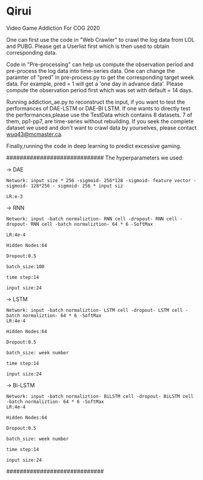 # Qirui
Video Game Addiction For COG 2020

One can first use the code in "Web Crawler" to crawl the log data from LOL and PUBG. Please get a Userlist first which is then used to obtain corresponding data.

Code in "Pre-processing" can help us compute the observation period and pre-process the log data into time-series data. One can change the paramter of "pred" in pre-process.py to get the corresponding target week data. For example, pred = 1 will get a 'one day in advance data'. Please compute the observation period first which was set with default = 14 days.

Running addiction_ae.py to reconstruct the input, if you want to test the performances of DAE-LSTM or DAE-BI LSTM.
If one wants to directly test the performances,please use the TestData which contains 8 datasets. 7 of them, pp1-pp7, are  time-series without rebuilding. If you seek the complete dataset we used and don't want to crawl data by yourselves, please contact wuq43@mcmaster.ca.

Finally,running the code in deep learning to predict excessive gaming.

#############################
The hyperparameters we used:

-> DAE

    Network: input size * 256 -sigmoid- 256*128 -sigmoid- feature vector -sigmoid- 128*256 - sigmoid- 256 * input siz
    
    LR:e-3
    
-> RNN

    Network: input -batch normaliztion- RNN cell -dropout- RNN cell -dropout- RNN cell -batch normaliztion- 64 * 6 -SoftMax
    
    LR:4e-4
    
    Hidden Nodes:64
    
    Dropout:0.5
    
    batch_size:100
    
    time step:14
    
    input size:24
    
 -> LSTM
 
    Network: input -batch normaliztion- LSTM cell -dropout- LSTM cell -batch normaliztion- 64 * 6 -SoftMax
    LR:4e-4
    
    Hidden Nodes:64
    
    Dropout:0.5
    
    batch_size: week number
    
    time step:14
    
    input size:24
    
  -> Bi-LSTM
  
    Network: input -batch normaliztion- BiLSTM cell -dropout- BiLSTM cell -batch normaliztion- 64 * 6 -SoftMax
    LR:4e-4
    
    Hidden Nodes:64
    
    Dropout:0.5
    
    batch_size: week number
    
    time step:14
    
    input size:24
    
#############################
